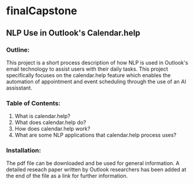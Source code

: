 # finalCapstone

## NLP Use in Outlook's Calendar.help

### Outline:

This project is a short process description of how NLP is used in Outlook's email technology to assist users with their daily tasks. 
This project specifically focuses on the calendar.help feature which enables the automation of appointment and event scheduling through the use of an AI assisstant. 

### Table of Contents:
1. What is calendar.help?
2. What does calendar.help do?
3. How does calendar.help work?
4. What are some NLP applications that calendar.help process uses?

### Installation: 
The pdf file can be downloaded and be used for general information. A detailed reseach paper written by Outlook researchers has been added at the end of the file as a link for further information. 

